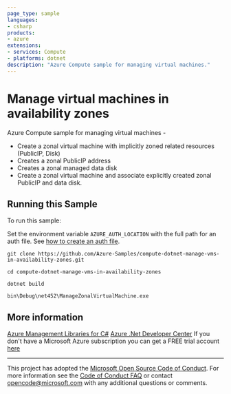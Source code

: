 ```yaml
---
page_type: sample
languages:
- csharp
products:
- azure
extensions:
- services: Compute
- platforms: dotnet
description: "Azure Compute sample for managing virtual machines."
---
```


# Manage virtual machines in availability zones

 Azure Compute sample for managing virtual machines -
  - Create a zonal virtual machine with implicitly zoned related resources (PublicIP, Disk)
  - Creates a zonal PublicIP address
  - Creates a zonal managed data disk
  - Create a zonal virtual machine and associate explicitly created zonal PublicIP and data disk.


## Running this Sample

To run this sample:

Set the environment variable `AZURE_AUTH_LOCATION` with the full path for an auth file. See [how to create an auth file](https://github.com/Azure/azure-libraries-for-net/blob/master/AUTH.md).

    git clone https://github.com/Azure-Samples/compute-dotnet-manage-vms-in-availability-zones.git

    cd compute-dotnet-manage-vms-in-availability-zones

    dotnet build

    bin\Debug\net452\ManageZonalVirtualMachine.exe

## More information

[Azure Management Libraries for C#](https://github.com/Azure/azure-sdk-for-net/tree/Fluent)
[Azure .Net Developer Center](https://azure.microsoft.com/en-us/develop/net/)
If you don't have a Microsoft Azure subscription you can get a FREE trial account [here](http://go.microsoft.com/fwlink/?LinkId=330212)

---

This project has adopted the [Microsoft Open Source Code of Conduct](https://opensource.microsoft.com/codeofconduct/). For more information see the [Code of Conduct FAQ](https://opensource.microsoft.com/codeofconduct/faq/) or contact [opencode@microsoft.com](mailto:opencode@microsoft.com) with any additional questions or comments.
